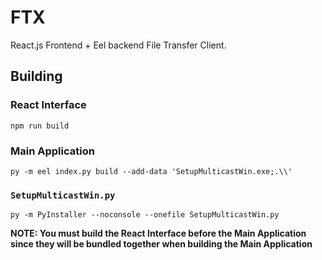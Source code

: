 # FTX

React.js Frontend + Eel backend File Transfer Client.

## Building

### React Interface

`npm run build`

### Main Application

`py -m eel index.py build --add-data 'SetupMulticastWin.exe;.\\'`

### `SetupMulticastWin.py`

`py -m PyInstaller --noconsole --onefile SetupMulticastWin.py`

**NOTE: You must build the React Interface before the Main Application since they will be bundled together when building the Main Application**
